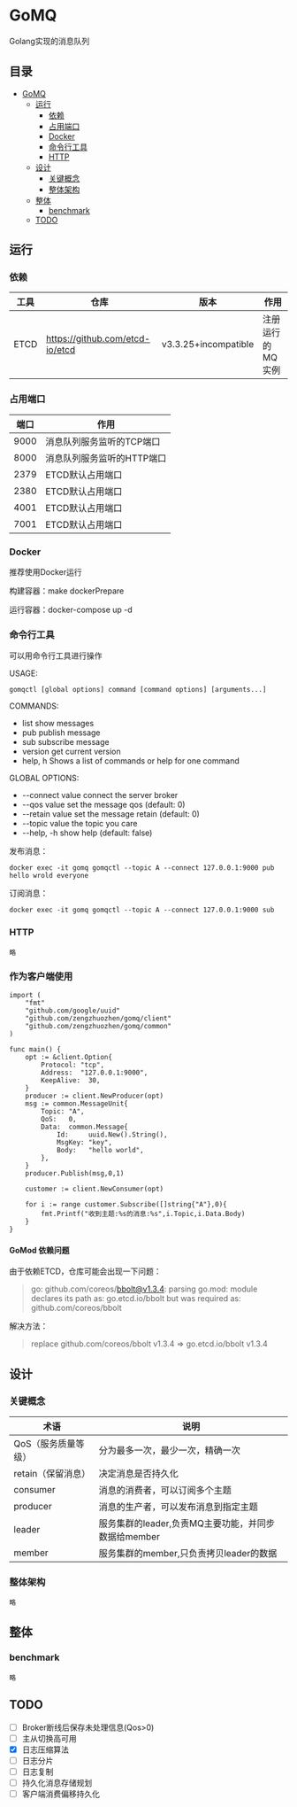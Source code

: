 # GoMQ

Golang实现的消息队列

## 目录

- [GoMQ](#GoMQ)
    - [运行](#运行)
        - [依赖](#依赖)
        - [占用端口](#占用端口)
        - [Docker](#Docker)
        - [命令行工具](#命令行工具)
        - [HTTP](#HTTP)
    - [设计](#设计)
        - [关键概念](#关键概念)
        - [整体架构](#整体架构)
    - [整体](#整体)
        - [benchmark](#benchmark)
    - [TODO](#TODO)

## 运行

### 依赖

|工具|仓库|版本|作用|
|----|----|----|----|
|ETCD|https://github.com/etcd-io/etcd|v3.3.25+incompatible|注册运行的MQ实例

### 占用端口

|端口|作用|
|----|----|
|9000|消息队列服务监听的TCP端口|
|8000|消息队列服务监听的HTTP端口|
|2379|ETCD默认占用端口|
|2380|ETCD默认占用端口|
|4001|ETCD默认占用端口|
|7001|ETCD默认占用端口|

### Docker

推荐使用Docker运行

构建容器：make dockerPrepare

运行容器：docker-compose up -d

### 命令行工具

可以用命令行工具进行操作

USAGE:

```
gomqctl [global options] command [command options] [arguments...]
```

COMMANDS:

- list show messages
- pub publish message
- sub subscribe message
- version get current version
- help, h Shows a list of commands or help for one command

GLOBAL OPTIONS:

- --connect value connect the server broker
- --qos value set the message qos (default: 0)
- --retain value set the message retain (default: 0)
- --topic value the topic you care
- --help, -h show help (default: false)

发布消息：

```
docker exec -it gomq gomqctl --topic A --connect 127.0.0.1:9000 pub hello wrold everyone
```

订阅消息：

```
docker exec -it gomq gomqctl --topic A --connect 127.0.0.1:9000 sub 
```

### HTTP

    略

### 作为客户端使用

```
import (
	"fmt"
	"github.com/google/uuid"
	"github.com/zengzhuozhen/gomq/client"
	"github.com/zengzhuozhen/gomq/common"
)

func main() {
	opt := &client.Option{
		Protocol: "tcp",
		Address:  "127.0.0.1:9000",
		KeepAlive:  30,
	}
	producer := client.NewProducer(opt)
	msg := common.MessageUnit{
		Topic: "A",
		QoS:   0,
		Data:  common.Message{
			Id:     uuid.New().String(),
			MsgKey: "key",
			Body:   "hello world",
		},
	}
	producer.Publish(msg,0,1)

	customer := client.NewConsumer(opt)

	for i := range customer.Subscribe([]string{"A"},0){
		fmt.Printf("收到主题:%s的消息:%s",i.Topic,i.Data.Body)
	}
}
```

#### GoMod 依赖问题
由于依赖ETCD，仓库可能会出现一下问题：
> go: github.com/coreos/bbolt@v1.3.4: parsing go.mod:
module declares its path as: go.etcd.io/bbolt
but was required as: github.com/coreos/bbolt

解决方法：
> replace github.com/coreos/bbolt v1.3.4 => go.etcd.io/bbolt v1.3.4

## 设计

### 关键概念

|术语|说明|
   |---|---|
|QoS（服务质量等级）| 分为最多一次，最少一次，精确一次|
|retain（保留消息）| 决定消息是否持久化|
|consumer| 消息的消费者，可以订阅多个主题|
|producer|消息的生产者，可以发布消息到指定主题|
|leader | 服务集群的leader,负责MQ主要功能，并同步数据给member|
|member | 服务集群的member,只负责拷贝leader的数据|

### 整体架构

    略

## 整体

### benchmark

    略

## TODO

- [ ] Broker断线后保存未处理信息(Qos>0)
- [ ] 主从切换高可用
- [x] 日志压缩算法
- [ ] 日志分片
- [ ] 日志复制 
- [ ] 持久化消息存储规划
- [ ] 客户端消费偏移持久化